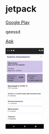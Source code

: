 # jetpack
[Google Play](https://play.google.com/store/apps/details?id=ru.healthy "gplay")

qeessd

[Apk](https://github.com/mobiskif/jetpack/blob/v79/app/release/app-release.apk?raw=true "APK")

<img src="./Screen.png" width="25%"/>

